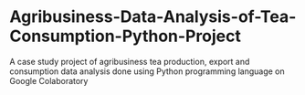 # Agribusiness-Data-Analysis-of-Tea-Consumption-Python-Project
A case study project of agribusiness tea production, export and consumption data analysis done using Python programming language on Google Colaboratory
